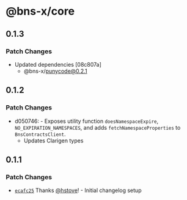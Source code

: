 # @bns-x/core

## 0.1.3

### Patch Changes

- Updated dependencies [08c807a]
  - @bns-x/punycode@0.2.1

## 0.1.2

### Patch Changes

- d050746: - Exposes utility function `doesNamespaceExpire`, `NO_EXPIRATION_NAMESPACES`, and adds `fetchNamespaceProperties` to `BnsContractsClient`.
  - Updates Clarigen types

## 0.1.1

### Patch Changes

- [`ecafc25`](https://github.com/mechanismHQ/bns-x/commit/ecafc25afbbb1892a3ab6483e11dc4af13765e28) Thanks [@hstove](https://github.com/hstove)! - Initial changelog setup

